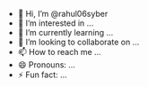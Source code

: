 - 👋 Hi, I’m @rahul06syber
- 👀 I’m interested in ...
- 🌱 I’m currently learning ...
- 💞️ I’m looking to collaborate on ...
- 📫 How to reach me ...
- 😄 Pronouns: ...
- ⚡ Fun fact: ...

<!---
rahul06syber/rahul06syber is a ✨ special ✨ repository because its `README.md` (this file) appears on your GitHub profile.
You can click the Preview link to take a look at your changes.
--->
